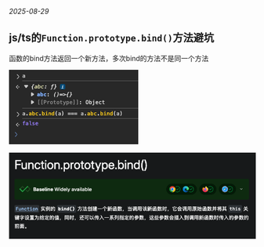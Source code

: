 *2025-08-29*

## js/ts的`Function.prototype.bind()`方法避坑

函数的bind方法返回一个新方法，多次bind的方法不是同一个方法

![alt text](./function_bind/image.png)

![alt text](./function_bind/image1.png)